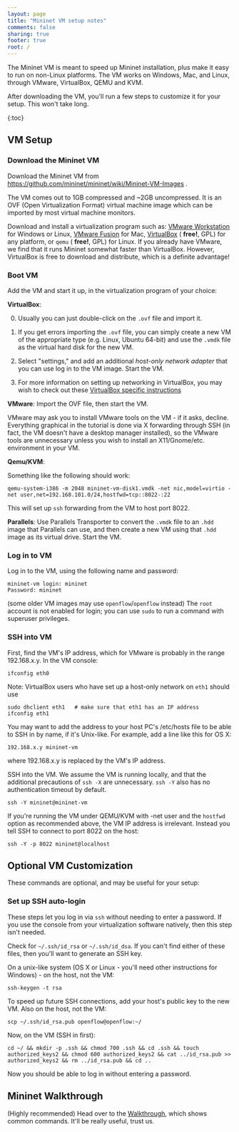 ```yaml
---
layout: page
title: "Mininet VM setup notes"
comments: false
sharing: true
footer: true
root: /
---
```

The Mininet VM is meant to speed up Mininet installation, plus make it easy to run on non-Linux platforms. The VM works on Windows, Mac, and Linux, through VMware, VirtualBox, QEMU and KVM.

After downloading the VM, you'll run a few steps to customize it for your setup. This won't take long.

{:toc}


VM Setup
---------


### Download the Mininet VM

Download the Mininet VM from <https://github.com/mininet/mininet/wiki/Mininet-VM-Images> .

The VM comes out to 1GB compressed and ~2GB uncompressed. It is an OVF (Open Virtualization Format) virtual machine image
which can be imported by most virtual machine monitors.

Download and install a virtualization program such as: [VMware Workstation](http://www.vmware.com/products/workstation/) for Windows or Linux, [VMware Fusion](http://www.vmware.com/products/fusion) for Mac, [VirtualBox](http://www.virtualbox.org/wiki/Downloads) ( **free!**, GPL) for any platform, or `qemu` ( **free!**, GPL) for Linux. If you already have VMware, we find that it runs Mininet somewhat faster than VirtualBox. However, VirtualBox is free to download and distribute, which is a definite advantage!

### Boot VM

Add the VM and start it up, in the virtualization program of your choice:

**VirtualBox**: 

0. Usually you can just double-click on the `.ovf` file and import it.

1. If you get errors importing the `.ovf` file, you can simply create a new VM of the appropriate type (e.g. Linux, Ubuntu 64-bit) and use the `.vmdk` file as the virtual hard disk for the new VM.

2. Select "settings," and add an additional *host-only network adapter* that you can
use log in to the VM image. Start the VM.

3. For more information on setting up networking in VirtualBox, 
   you may wish to check out these
   [VirtualBox specific instructions](https://github.com/mininet/openflow-tutorial/wiki/VirtualBox-specific-Instructions)

**VMware**: Import the OVF file, then start the VM.

VMware may ask you to install VMware tools on the VM - if it asks, decline. Everything graphical in the tutorial is done via X forwarding through SSH (in fact, the VM doesn't have a desktop manager installed), so the VMware tools are unnecessary unless you wish to install an X11/Gnome/etc. environment in your VM.

**Qemu/KVM**:

<!--

Convert the VMDK to QCOW2 format first - directly using VMDK as a qemu input [appears to be broken](https://mailman.stanford.edu/pipermail/mininet-discuss/2012-December/001447.html):

    qemu-img convert -O qcow2 mininet-vm-disk1.vmdk mininet-vm-disk1.qcow2

-->

Something like the following should work:

    qemu-system-i386 -m 2048 mininet-vm-disk1.vmdk -net nic,model=virtio -net user,net=192.168.101.0/24,hostfwd=tcp::8022-:22

This will set up `ssh` forwarding from the VM to host port 8022.

**Parallels**: Use Parallels Transporter to convert the `.vmdk` file to an `.hdd` image that Parallels can use, and then create a new VM using that `.hdd` image as its virtual drive. Start the VM.


### Log in to VM

Log in to the VM, using the following name and password:

    mininet-vm login: mininet
    Password: mininet

(some older VM images may use `openflow`/`openflow` instead)
The `root` account is not enabled for login; you can use `sudo` to run a command with superuser privileges.

### SSH into VM

First, find the VM's IP address, which for VMware is probably in the range 192.168.x.y. In the VM console:

    ifconfig eth0
    
Note: VirtualBox users who have set up a host-only network on `eth1` should use

    sudo dhclient eth1   # make sure that eth1 has an IP address
    ifconfig eth1

You may want to add the address to your host PC's /etc/hosts file to be able to SSH in by name, if it's Unix-like. For example, add a line like this for OS X:

    192.168.x.y mininet-vm

where 192.168.x.y is replaced by the VM's IP address.

SSH into the VM. We assume the VM is running locally, and that the additional precautions of `ssh -X` are unnecessary. `ssh -Y` also has no authentication timeout by default.

    ssh -Y mininet@mininet-vm

If you're running the VM under QEMU/KVM with -net user and the `hostfwd` option as recommended above, the VM IP address is irrelevant. Instead you tell SSH to connect to port 8022 on the host:

    ssh -Y -p 8022 mininet@localhost


Optional VM Customization
--------------------------

These commands are optional, and may be useful for your setup:

### Set up SSH auto-login

These steps let you log in via `ssh` without needing to enter a password. If you use the console from your virtualization software natively, then this step isn't needed.

Check for `~/.ssh/id_rsa` or `~/.ssh/id_dsa`. If you can't find either of these files, then you'll want to generate an SSH key.

On a unix-like system (OS X or Linux - you'll need other instructions for Windows) - on the host, not the VM:

	ssh-keygen -t rsa

To speed up future SSH connections, add your host's public key to the new VM. Also on the host, not the VM:

    scp ~/.ssh/id_rsa.pub openflow@openflow:~/

Now, on the VM (SSH in first):

    cd ~/ && mkdir -p .ssh && chmod 700 .ssh && cd .ssh && touch authorized_keys2 && chmod 600 authorized_keys2 && cat ../id_rsa.pub >> authorized_keys2 && rm ../id_rsa.pub && cd ..

Now you should be able to log in without entering a password.


Mininet Walkthrough
--------------------

(Highly recommended) Head over to the [Walkthrough](/walkthrough), which shows common commands. It'll be really useful, trust us.
